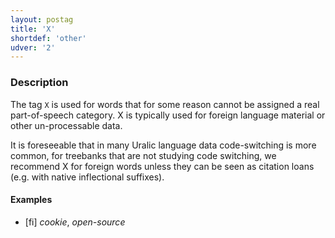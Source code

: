 ```yaml
---
layout: postag
title: 'X'
shortdef: 'other'
udver: '2'
---
```


### Description

The tag `X` is used for words that for some reason cannot be assigned a real
part-of-speech category. X is typically used for foreign language material or
other un-processable data.

It is foreseeable that in many Uralic language data code-switching is more
common, for treebanks that are not studying code switching, we recommend X for
foreign words unless they can be seen as citation loans (e.g. with native
inflectional suffixes).

#### Examples

* [fi] _cookie_, _open-source_


<!-- Interlanguage links updated Út zář 29 18:40:50 CEST 2020 -->
